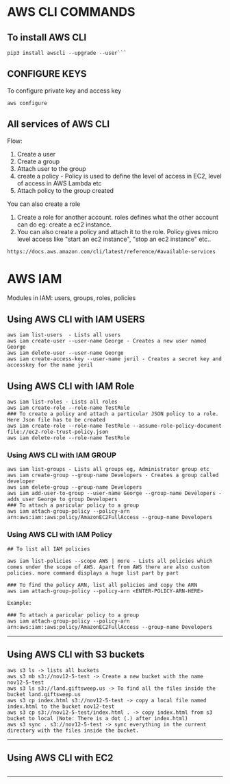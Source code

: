 # AWS CLI COMMANDS

## To install AWS CLI

```
pip3 install awscli --upgrade --user```
```

## CONFIGURE KEYS

To configure private key and access key

```
aws configure
```

## All services of AWS CLI

Flow:

1. Create a user
2. Create a group
3. Attach user to the group
4. create a policy - Policy is used to define the level of access in EC2, level of access in AWS Lambda etc
5. Attach policy to the group created

You can also create a role

1. Create a role for another account. roles defines what the other account can do eg: create a ec2 instance. 
2. You can also create a policy and attach it to the role. Policy gives micro level access like "start an ec2 instance", "stop an ec2 instance" etc..

```
https://docs.aws.amazon.com/cli/latest/reference/#available-services
```

# AWS IAM

Modules in IAM: users, groups, roles, policies

## Using AWS CLI with IAM USERS

```
aws iam list-users  - Lists all users
aws iam create-user --user-name George - Creates a new user named George
aws iam delete-user --user-name George
aws iam create-access-key --user-name jeril - Creates a secret key and accesskey for the name jeril
```

## Using AWS CLI with IAM Role

```
aws iam list-roles - Lists all roles
aws iam create-role --role-name TestRole
### To create a policy and attach a particular JSON policy to a role. Here Json file has to be created 
aws iam create-role --role-name TestRole --assume-role-policy-document file://ec2-role-trust-policy.json
aws iam delete-role --role-name TestRole
```

### Using AWS CLI with IAM GROUP

```
aws iam list-groups - Lists all groups eg, Administrator group etc
aws iam create-group --group-name Developers - Creates a group called developer
aws iam delete-group --group-name Developers
aws iam add-user-to-group --user-name George --group-name Developers - adds user George to group Developers
### To attach a paricular policy to a group
aws iam attach-group-policy --policy-arn arn:aws:iam::aws:policy/AmazonEC2FullAccess --group-name Developers
```

### Using AWS CLI with IAM Policy

```
## To list all IAM policies

aws iam list-policies --scope AWS | more - Lists all policies which comes under the scope of AWS. Apart from AWS there are also custom policies. more command displays a huge list part by part

### To find the policy ARN, list all policies and copy the ARN
aws iam attach-group-policy --policy-arn <ENTER-POLICY-ARN-HERE>

Example:

### To attach a paricular policy to a group
aws iam attach-group-policy --policy-arn arn:aws:iam::aws:policy/AmazonEC2FullAccess --group-name Developers
```

---

## Using AWS CLI with S3 buckets

```
aws s3 ls -> lists all buckets
aws s3 mb s3://nov12-5-test -> Create a new bucket with the name nov12-5-test
aws s3 ls s3://land.giftsweep.us -> To find all the files inside the bucket land.giftsweep.us
aws s3 cp index.html s3://nov12-5-test -> copy a local file named index.html to the bucket nov12-test
aws s3 cp s3://nov12-5-test/index.html . -> copy index.html from s3 bucket to local (Note: There is a dot (.) after index.html)
aws s3 sync . s3://nov12-5-test -> sync everything in the current directory with the files inside the bucket.
```

---

## Using AWS CLI with EC2

```

```

---
